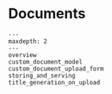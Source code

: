 # Documents

```{toctree}
---
maxdepth: 2
---
overview
custom_document_model
custom_document_upload_form
storing_and_serving
title_generation_on_upload
```
